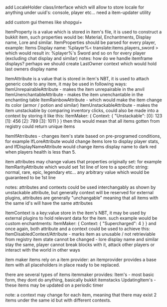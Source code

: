 add LocaleHolder class/interface which will allow to store locale for anything under uuid's:
console,
player etc...
need a item-updater utility

add custom gui themes like shopgui+

ItemProperty is a value which is stored in item's file,
it is used to construct a bukkit item, such properties would be:
Material, Enchantments, Display name, Lore and similar.
ItemProperties should be parsed for every player, example:
Items Display name: %player%< translate:items.players_sword >
which would result in: %player%'s Sword
and so on for every player (excluding chat display and similar)
notes:
    how do we handle itemframe displays? perhaps we should create LastOwner context
    which would hold last owners display name

ItemAttribute is a value that is stored in item's NBT,
it is used to attach generic code to any item, it may be used in following ways:
ItemUnrepairableAttribute - makes the item unrepairable in the anvil
ItemUnenchantableAttribute - makes the item unenchantable in the enchanting table
ItemRainbowAttribute - which would make the item change its color (armor / potion and similar)
ItemUnstackableAttribute - makes the item unstackable by comparing inventory clicks,
  could also be made into a context by storing it like this:
  ItemMaker: {
    Context: {
      "Unstackable":
        [0]: 123
        [1]: 456
        [2]: 789
        [3]: 1011
    }
  }
  then this would mean that all items gotten from registry could return unique items

ItemIfAtrributes - changes item's state based on pre-programed conditions,
for example IfLoreAttribute would change items lore to display player stats,
and IfDisplayNameAttribute would change items display name to dark red when
players health is less than 5.

item attributes may change values that properties originally set:
for example ItemRarityAttribute which would set 1st line of lore to a specific string:
normal, rare, epic, legendary etc... any arbitrary value which would be guaranteed to be 1st line

notes:
  attributes and contexts could be used interchangably as shown by unstackable attribute,
  but generally context will  be reserved for external plugins,
  attributes are generally "unchangable" meaning that all items with the same id's
  will have the same attributes

ItemContext is a key:value store in the item's NBT,
it may be used by external plugins to hold relevant data for the item.
such example would be custom enchantments:
ItemMaker: {
  Context: {
    "Supercharged": 4
  }
}
and once again, both attribute and a context could be used to achieve this:
ItemDisabledContext/Attribute - marks item as unusable / not retrieviable from registry
item state cannot be changed - lore display name and similar stay the same, player cannot
break blocks with it, attack other players or interact with the world in other ways

item maker items rely on a item provider:
an itemprovider provides a base item with all placeholders in place ready to be replaced.

there are several types of items itemmaker provides:
Item's - most basic form, they dont do anything, basically bukkit itemstacks
UpdatingItem's - these items may be updated on a periodic timer

note:
  a context may change for each item, meaning that there may exist 2 items under the same id
  but with different contexts.
